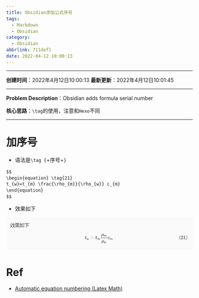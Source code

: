 ```yaml
---
title: Obsidian添加公式序号
tags:
  - Markdown
  - Obsidian
category:
  - Obsidian
abbrlink: 711def1
date: 2022-04-12 10:00:13
---
```


---

**创建时间**：2022年4月12日10:00:13
**最新更新**：2022年4月12日10:01:45

---

**Problem Description**：Obsidian adds formula serial number

**核心思路**：`\tag`的使用，注意和`Hexo`不同


---


# 加序号
* 语法是`\tag {`+序号+`}`
```markdown
$$
\begin{equation} \tag{21}
t_{w}=t_{m} \frac{\rho_{m}}{\rho_{w}} c_{m}
\end{equation}
$$
```

* 效果如下

![image-20220412100350688](Obsidian添加公式序号/image-20220412100350688.png)

# Ref
* [Automatic equation numbering (Latex Math)](https://forum.obsidian.md/t/automatic-equation-numbering-latex-math/1325)
